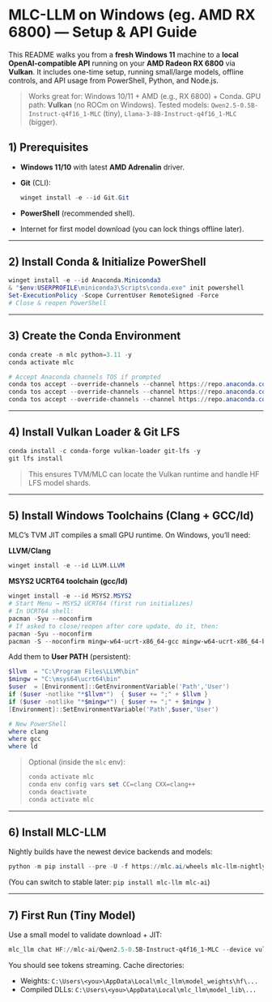 # MLC-LLM on Windows (eg. AMD RX 6800) — Setup & API Guide

This README walks you from a **fresh Windows 11** machine to a **local OpenAI-compatible API** running on your **AMD Radeon RX 6800** via **Vulkan**. It includes one-time setup, running small/large models, offline controls, and API usage from PowerShell, Python, and Node.js.

> Works great for: Windows 10/11 + AMD (e.g., RX 6800) + Conda.
> GPU path: **Vulkan** (no ROCm on Windows).
> Tested models: `Qwen2.5-0.5B-Instruct-q4f16_1-MLC` (tiny), `Llama-3-8B-Instruct-q4f16_1-MLC` (bigger).


## 1) Prerequisites

* **Windows 11/10** with latest **AMD Adrenalin** driver.
* **Git** (CLI):

  ```powershell
  winget install -e --id Git.Git
  ```
* **PowerShell** (recommended shell).
* Internet for first model download (you can lock things offline later).

---

## 2) Install Conda & Initialize PowerShell

```powershell
winget install -e --id Anaconda.Miniconda3
& "$env:USERPROFILE\miniconda3\Scripts\conda.exe" init powershell
Set-ExecutionPolicy -Scope CurrentUser RemoteSigned -Force
# Close & reopen PowerShell
```

---

## 3) Create the Conda Environment

```powershell
conda create -n mlc python=3.11 -y
conda activate mlc

# Accept Anaconda channels TOS if prompted
conda tos accept --override-channels --channel https://repo.anaconda.com/pkgs/main
conda tos accept --override-channels --channel https://repo.anaconda.com/pkgs/r
conda tos accept --override-channels --channel https://repo.anaconda.com/pkgs/msys2
```

---

## 4) Install Vulkan Loader & Git LFS

```powershell
conda install -c conda-forge vulkan-loader git-lfs -y
git lfs install
```

> This ensures TVM/MLC can locate the Vulkan runtime and handle HF LFS model shards.

---

## 5) Install Windows Toolchains (Clang + GCC/ld)

MLC’s TVM JIT compiles a small GPU runtime. On Windows, you’ll need:

**LLVM/Clang**

```powershell
winget install -e --id LLVM.LLVM
```

**MSYS2 UCRT64 toolchain (gcc/ld)**

```powershell
winget install -e --id MSYS2.MSYS2
# Start Menu → MSYS2 UCRT64 (first run initializes)
# In UCRT64 shell:
pacman -Syu --noconfirm
# If asked to close/reopen after core update, do it, then:
pacman -Syu --noconfirm
pacman -S --noconfirm mingw-w64-ucrt-x86_64-gcc mingw-w64-ucrt-x86_64-binutils mingw-w64-ucrt-x86_64-gcc-libs
```

Add them to **User PATH** (persistent):

```powershell
$llvm  = "C:\Program Files\LLVM\bin"
$mingw = "C:\msys64\ucrt64\bin"
$user  = [Environment]::GetEnvironmentVariable('Path','User')
if ($user -notlike "*$llvm*")  { $user += ";" + $llvm }
if ($user -notlike "*$mingw*") { $user += ";" + $mingw }
[Environment]::SetEnvironmentVariable('Path',$user,'User')

# New PowerShell
where clang
where gcc
where ld
```

> Optional (inside the `mlc` env):
>
> ```powershell
> conda activate mlc
> conda env config vars set CC=clang CXX=clang++
> conda deactivate
> conda activate mlc
> ```

---

## 6) Install MLC-LLM

Nightly builds have the newest device backends and models:

```powershell
python -m pip install --pre -U -f https://mlc.ai/wheels mlc-llm-nightly mlc-ai-nightly
```

(You can switch to stable later: `pip install mlc-llm mlc-ai`)

---

## 7) First Run (Tiny Model)

Use a small model to validate download + JIT:

```powershell
mlc_llm chat HF://mlc-ai/Qwen2.5-0.5B-Instruct-q4f16_1-MLC --device vulkan
```

You should see tokens streaming. Cache directories:

* Weights: `C:\Users\<you>\AppData\Local\mlc_llm\model_weights\hf\...`
* Compiled DLLs: `C:\Users\<you>\AppData\Local\mlc_llm\model_lib\...`

